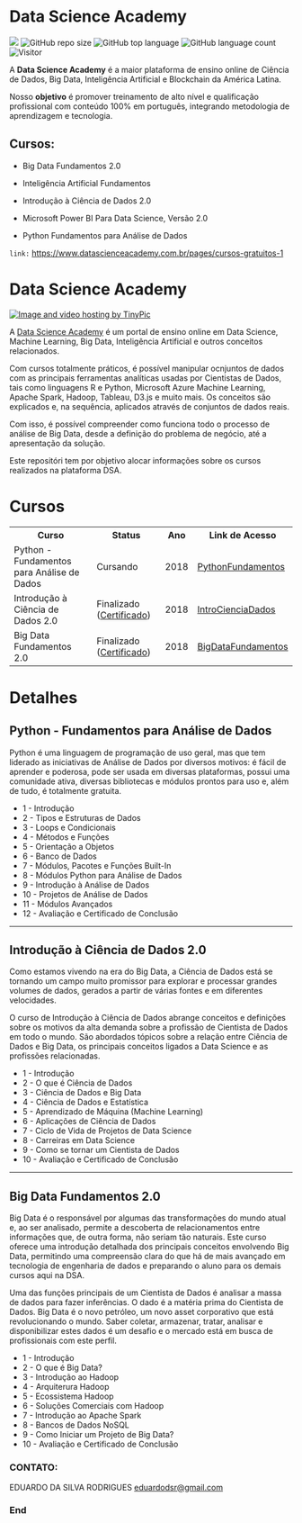 # Data Science Academy

[![](https://img.shields.io/badge/made_by-eduardodsr-green)](https://github.com/eduardodsr/)
![GitHub repo size](https://img.shields.io/github/repo-size/eduardodsr/Data-Science-Academy)
![GitHub top language](https://img.shields.io/github/languages/top/eduardodsr/Data-Science-Academy)
![GitHub language count](https://img.shields.io/github/languages/count/eduardodsr/Data-Science-Academy)
![Visitor](https://visitor-badge.glitch.me/badge?page_id=eduardodsr.Data-Science-Academy)

A **Data Science Academy** é a maior plataforma de ensino online de Ciência de Dados, Big Data, Inteligência Artificial e Blockchain da América Latina. 

Nosso **objetivo** é promover treinamento de alto nível e qualificação profissional com conteúdo 100% em português, integrando metodologia de aprendizagem e tecnologia.

## Cursos:

- Big Data Fundamentos 2.0

- Inteligência Artificial Fundamentos

- Introdução à Ciência de Dados 2.0

- Microsoft Power BI Para Data Science, Versão 2.0

- Python Fundamentos para Análise de Dados

``` link: ``` https://www.datascienceacademy.com.br/pages/cursos-gratuitos-1


# Data Science Academy

<a href="http://pt-br.tinypic.com?ref=2cpalwz" target="_blank"><img src="http://i68.tinypic.com/2cpalwz.jpg" border="0" alt="Image and video hosting by TinyPic"></a>

A <a href="https://www.datascienceacademy.com.br/pages/home">Data Science Academy</a> é um portal de ensino online em Data Science, Machine Learning, Big Data, Inteligência Artificial e outros conceitos relacionados.

Com cursos totalmente práticos, é possível manipular ocnjuntos de dados com as principais ferramentas analíticas usadas por Cientistas de Dados, tais como linguagens R e Python, Microsoft Azure Machine Learning, Apache Spark, Hadoop, Tableau, D3.js e muito mais. Os conceitos são explicados e, na sequência, aplicados através de conjuntos de dados reais. 

Com isso, é possível compreender como funciona todo o processo de análise de Big Data, desde a definição do problema de negócio, até a apresentação da solução. 

Este repositóri tem por objetivo alocar informações sobre os cursos realizados na plataforma DSA.

# Cursos

<table>
<tr>
<th>Curso</th>
<th>Status</th>
<th>Ano</th>
<th>Link de Acesso</th>
</tr>

<tr>
<td>Python - Fundamentos para Análise de Dados</td>
<td>Cursando</td>
<td>2018</td>
<td><a href="https://www.datascienceacademy.com.br/pages/curso-python-fundamentos-para-analise-de-dados">PythonFundamentos</a></td>
</tr>

<tr>
<td>Introdução à Ciência de Dados 2.0</td>
<td>Finalizado (<a href="https://github.com/ThiagoPanini/data-science-courses/blob/master/data-science-academy/introducao-ciencia-de-dados/certificate-introducao-a-ciencia-de-dados-20.pdf">Certificado</a>)</td>
<td>2018</td>
<td><a href="https://www.datascienceacademy.com.br/course?courseid=introduo--cincia-de-dados">IntroCienciaDados</a></td>
</tr>

<tr>
<td>Big Data Fundamentos 2.0</td>
<td>Finalizado (<a href="https://github.com/ThiagoPanini/data-science-courses/blob/master/data-science-academy/big-data-fundamentos/certificate-big-data-fundamentos-20.pdf">Certificado</a>)</td>
<td>2018</td>
<td><a href="https://www.datascienceacademy.com.br/course?courseid=big-data-fundamentos">BigDataFundamentos</a></td>
</tr>

</table>

# Detalhes

## Python - Fundamentos para Análise de Dados

Python é uma linguagem de programação de uso geral, mas que tem liderado as iniciativas de Análise de Dados por diversos motivos: é fácil de aprender e poderosa, pode ser usada em diversas plataformas, possui uma comunidade ativa, diversas bibliotecas e módulos prontos para uso e, além de tudo, é totalmente gratuita.

- 1 - Introdução
- 2 - Tipos e Estruturas de Dados
- 3 - Loops e Condicionais
- 4 - Métodos e Funções
- 5 - Orientação a Objetos
- 6 - Banco de Dados
- 7 - Módulos, Pacotes e Funções Built-In
- 8 - Módulos Python para Análise de Dados
- 9 - Introdução à Análise de Dados
- 10 - Projetos de Análise de Dados
- 11 - Módulos Avançados
- 12 - Avaliação e Certificado de Conclusão

---

## Introdução à Ciência de Dados 2.0

Como estamos vivendo na era do Big Data, a Ciência de Dados está se tornando um campo muito promissor para explorar e processar grandes volumes de dados, gerados a partir de várias fontes e em diferentes velocidades.

O curso de Introdução à Ciência de Dados abrange conceitos e definições sobre os motivos da alta demanda sobre a profissão de Cientista de Dados em todo o mundo. São abordados tópicos sobre a relação entre Ciência de Dados e Big Data, os principais conceitos ligados a Data Science e as profissões relacionadas.

- 1 - Introdução
- 2 - O que é Ciência de Dados
- 3 - Ciência de Dados e Big Data
- 4 - Ciência de Dados e Estatística
- 5 - Aprendizado de Máquina (Machine Learning)
- 6 - Aplicações de Ciência de Dados
- 7 - Ciclo de Vida de Projetos de Data Science
- 8 - Carreiras em Data Science
- 9 - Como se tornar um Cientista de Dados
- 10 - Avaliação e Certificado de Conclusão

---

## Big Data Fundamentos 2.0

Big Data é o responsável por algumas das transformações do mundo atual e, ao ser analisado, permite a descoberta de relacionamentos entre informações que, de outra forma, não seriam tão naturais. Este curso oferece uma introdução detalhada dos principais conceitos envolvendo Big Data, permitindo uma compreensão clara do que há de mais avançado em tecnologia de engenharia de dados e preparando o aluno para os demais cursos aqui na DSA.

Uma das funções principais de um Cientista de Dados é analisar a massa de dados para fazer inferências. O dado é a matéria prima do Cientista de Dados. Big Data é o novo petróleo, um novo asset corporativo que está revolucionando o mundo. Saber coletar, armazenar, tratar, analisar e disponibilizar estes dados é um desafio e o mercado está em busca de profissionais com este perfil.

- 1 - Introdução
- 2 - O que é Big Data?
- 3 - Introdução ao Hadoop
- 4 - Arquiterura Hadoop
- 5 - Ecossistema Hadoop
- 6 - Soluções Comerciais com Hadoop
- 7 - Introdução ao Apache Spark
- 8 - Bancos de Dados NoSQL
- 9 - Como Iniciar um Projeto de Big Data?
- 10 - Avaliação e Certificado de Conclusão



### CONTATO:

EDUARDO DA SILVA RODRIGUES
eduardodsr@gmail.com

### End
